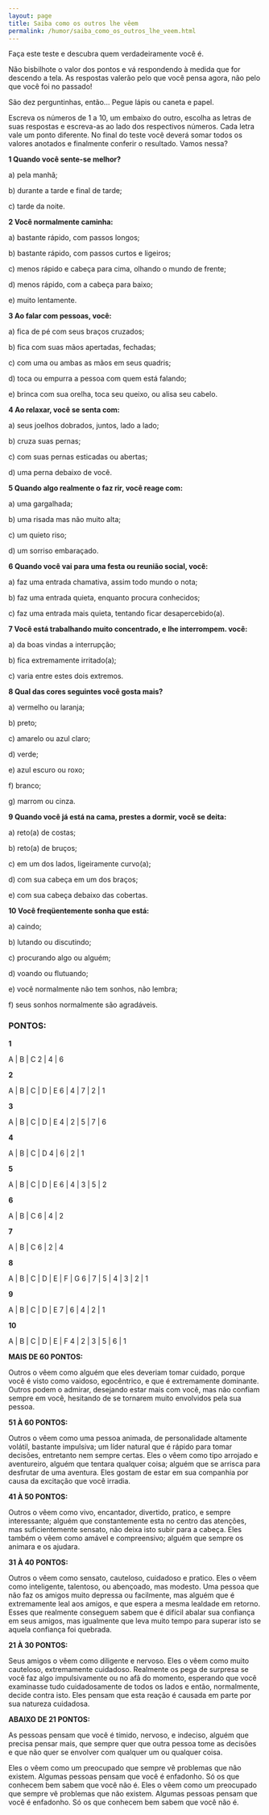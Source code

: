 ```yaml
---
layout: page
title: Saiba como os outros lhe vêem
permalink: /humor/saiba_como_os_outros_lhe_veem.html
---
```


Faça este teste e descubra quem verdadeiramente você é.

Não bisbilhote o valor dos pontos e vá respondendo à medida que for descendo a tela. As respostas valerão pelo que você pensa agora, não pelo que você foi no passado!

São dez perguntinhas, então... Pegue lápis ou caneta e papel.

Escreva os números de 1 a 10, um embaixo do outro, escolha as letras de suas respostas e escreva-as ao lado dos respectivos números. Cada letra vale um ponto diferente. No final do teste você deverá somar todos os valores anotados e finalmente conferir o resultado. Vamos nessa?

**1 Quando você sente-se melhor?**

a) pela manhã;

b) durante a tarde e final de tarde;

c) tarde da noite.

**2 Você normalmente caminha:**

a) bastante rápido, com passos longos;

b) bastante rápido, com passos curtos e ligeiros;

c) menos rápido e cabeça para cima, olhando o mundo de frente;

d) menos rápido, com a cabeça para baixo;

e) muito lentamente.

**3 Ao falar com pessoas, você:**

a) fica de pé com seus braços cruzados;

b) fica com suas mãos apertadas, fechadas;

c) com uma ou ambas as mãos em seus quadris;

d) toca ou empurra a pessoa com quem está falando;

e) brinca com sua orelha, toca seu queixo, ou alisa seu cabelo.

**4 Ao relaxar, você se senta com:**

a) seus joelhos dobrados, juntos, lado a lado;

b) cruza suas pernas;

c) com suas pernas esticadas ou abertas;

d) uma perna debaixo de você.

**5 Quando algo realmente o faz rir, você reage com:**

a) uma gargalhada;

b) uma risada mas não muito alta;

c) um quieto riso;

d) um sorriso embaraçado.

**6 Quando você vai para uma festa ou reunião social, você:**

a) faz uma entrada chamativa, assim todo mundo o nota;

b) faz uma entrada quieta, enquanto procura conhecidos;

c) faz uma entrada mais quieta, tentando ficar desapercebido(a).

**7 Você está trabalhando muito concentrado, e lhe interrompem. você:**

a) da boas vindas a interrupção;

b) fica extremamente irritado(a);

c) varia entre estes dois extremos.

**8 Qual das cores seguintes você gosta mais?**

a) vermelho ou laranja;

b) preto;

c) amarelo ou azul claro;

d) verde;

e) azul escuro ou roxo;

f) branco;

g) marrom ou cinza.

**9 Quando você já está na cama, prestes a dormir, você se deita:**

a) reto(a) de costas;

b) reto(a) de bruços;

c) em um dos lados, ligeiramente curvo(a);

d) com sua cabeça em um dos braços;

e) com sua cabeça debaixo das cobertas.

**10 Você freqüentemente sonha que está:**

a) caindo;

b) lutando ou discutindo;

c) procurando algo ou alguém;

d) voando ou flutuando;

e) você normalmente não tem sonhos, não lembra;

f) seus sonhos normalmente são agradáveis.

### PONTOS:

**1**

A | B | C
2 | 4 | 6

**2**

A | B | C | D | E
6 | 4 | 7 | 2 | 1

**3**

A | B | C | D | E
4 | 2 | 5 | 7 | 6

**4**

A | B | C | D
4 | 6 | 2 | 1

**5**

A | B | C | D | E
6 | 4 | 3 | 5 | 2

**6**

A | B | C
6 | 4 | 2

**7**

A | B | C
6 | 2 | 4

**8**

A | B | C | D | E | F | G
6 | 7 | 5 | 4 | 3 | 2 | 1

**9**

A | B | C | D | E
7 | 6 | 4 | 2 | 1

**10**

A | B | C | D | E | F
4 | 2 | 3 | 5 | 6 | 1

**MAIS DE 60 PONTOS:**

Outros o vêem como alguém que eles deveriam tomar cuidado, porque você é visto como vaidoso, egocêntrico, e que é extremamente dominante. Outros podem o admirar, desejando estar mais com você, mas não confiam sempre em você, hesitando de se tornarem muito envolvidos pela sua pessoa.

**51 À 60 PONTOS:**

Outros o vêem como uma pessoa animada, de personalidade altamente volátil, bastante impulsiva; um líder natural que é rápido para tomar decisões, entretanto nem sempre certas. Eles o vêem como tipo arrojado e aventureiro, alguém que tentara qualquer coisa; alguém que se arrisca para desfrutar de uma aventura. Eles gostam de estar em sua companhia por causa da excitação que você irradia.

**41 À 50 PONTOS:**

Outros o vêem como vivo, encantador, divertido, pratico, e sempre interessante; alguém que constantemente esta no centro das atenções, mas suficientemente sensato, não deixa isto subir para a cabeça. Eles também o vêem como amável e compreensivo; alguém que sempre os animara e os ajudara.

**31 À 40 PONTOS:**

Outros o vêem como sensato, cauteloso, cuidadoso e pratico. Eles o vêem como inteligente, talentoso, ou abençoado, mas modesto. Uma pessoa que não faz os amigos muito depressa ou facilmente, mas alguém que é extremamente leal aos amigos, e que espera a mesma lealdade em retorno. Esses que realmente conseguem sabem que é difícil abalar sua confiança em seus amigos, mas igualmente que leva muito tempo para superar isto se aquela confiança foi quebrada.

**21 À 30 PONTOS:**

Seus amigos o vêem como diligente e nervoso. Eles o vêem como muito cauteloso, extremamente cuidadoso. Realmente os pega de surpresa se você faz algo impulsivamente ou no afã do momento, esperando que você examinasse tudo cuidadosamente de todos os lados e então, normalmente, decide contra isto. Eles pensam que esta reação é causada em parte por sua natureza cuidadosa.

**ABAIXO DE 21 PONTOS:**

As pessoas pensam que você é tímido, nervoso, e indeciso, alguém que precisa pensar mais, que sempre quer que outra pessoa tome as decisões e que não quer se envolver com qualquer um ou qualquer coisa.

Eles o vêem como um preocupado que sempre vê problemas que não existem. Algumas pessoas pensam que você é enfadonho. Só os que conhecem bem sabem que você não é. Eles o vêem como um preocupado que sempre vê problemas que não existem. Algumas pessoas pensam que você é enfadonho. Só os que conhecem bem sabem que você não é. 
